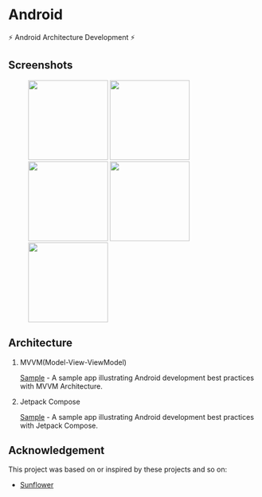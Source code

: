 # Android

:zap: Android Architecture Development :zap:

## Screenshots

<figure class="third">
    <img src="https://github.com/cnwutianhao/android/assets/13990136/6d7747d2-9920-496d-838e-aa7fd37adbb6" width="160"/> <img src="https://github.com/cnwutianhao/android/assets/13990136/55718d0b-075f-4a4f-a65d-9f43be89551f" width="160"/> <img src="https://github.com/cnwutianhao/android/assets/13990136/924151fd-463b-4d59-9c0b-b6ad4cbf9bf3" width="160"/> <img src="https://github.com/cnwutianhao/android/assets/13990136/87dadf08-d71d-4a08-a3a2-0b2af79ec221" width="160"/> <img src="https://github.com/cnwutianhao/android/assets/13990136/298a062d-6ef7-42dc-8f97-ae236a546b9c" width="160"/>
</figure>

## Architecture

1. MVVM(Model-View-ViewModel)

   [Sample](https://github.com/cnwutianhao/android/tree/main/mvvm) - A sample app illustrating Android development best practices with MVVM Architecture.

2. Jetpack Compose

   [Sample](https://github.com/cnwutianhao/android/tree/main/compose) - A sample app illustrating Android development best practices with Jetpack Compose.

## Acknowledgement

This project was based on or inspired by these projects and so on:
+ [Sunflower](https://github.com/android/sunflower)
